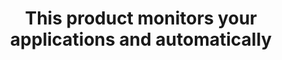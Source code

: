 ---
layout: all-exams
title: "This product monitors your applications and automatically "
blurb: "The question is the official product description of Amazon's AWS Auto Scaling service. 
You can learn more about AWS Auto Scaling in the docs."
quid: 125
---